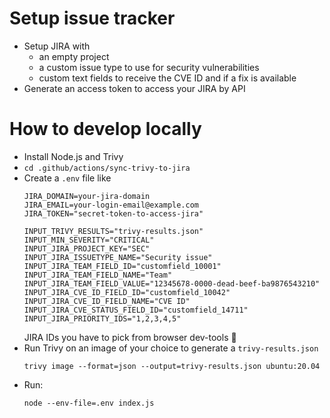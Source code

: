 
Setup issue tracker
====================

- Setup JIRA with
  - an empty project
  - a custom issue type to use for security vulnerabilities
  - custom text fields to receive the CVE ID and if a fix is available
- Generate an access token to access your JIRA by API

How to develop locally
=======================

- Install Node.js and Trivy
- `cd .github/actions/sync-trivy-to-jira`
- Create a `.env` file like
  ```shell
  JIRA_DOMAIN=your-jira-domain
  JIRA_EMAIL=your-login-email@example.com
  JIRA_TOKEN="secret-token-to-access-jira"

  INPUT_TRIVY_RESULTS="trivy-results.json"
  INPUT_MIN_SEVERITY="CRITICAL"
  INPUT_JIRA_PROJECT_KEY="SEC"
  INPUT_JIRA_ISSUETYPE_NAME="Security issue"
  INPUT_JIRA_TEAM_FIELD_ID="customfield_10001"
  INPUT_JIRA_TEAM_FIELD_NAME="Team"
  INPUT_JIRA_TEAM_FIELD_VALUE="12345678-0000-dead-beef-ba9876543210"
  INPUT_JIRA_CVE_ID_FIELD_ID="customfield_10042"
  INPUT_JIRA_CVE_ID_FIELD_NAME="CVE ID"
  INPUT_JIRA_CVE_STATUS_FIELD_ID="customfield_14711"
  INPUT_JIRA_PRIORITY_IDS="1,2,3,4,5"
  ```
  JIRA IDs you have to pick from browser dev-tools 🙈
- Run Trivy on an image of your choice to generate a `trivy-results.json`
  ```shell
  trivy image --format=json --output=trivy-results.json ubuntu:20.04
  ```
- Run:
  ```shell
  node --env-file=.env index.js
  ```
